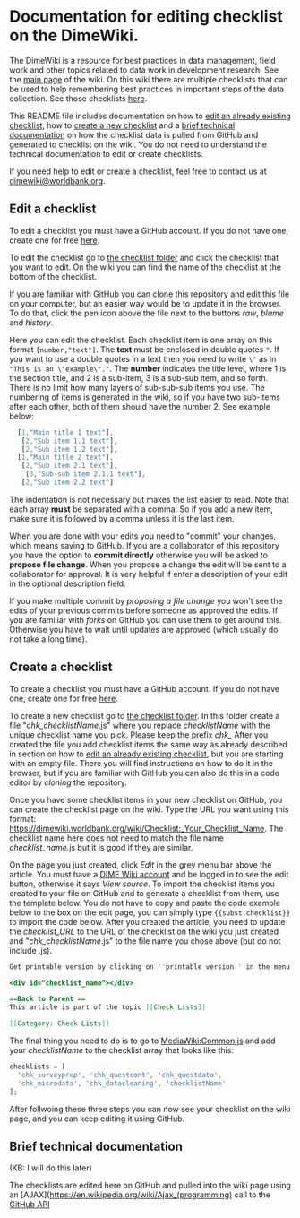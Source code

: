 # Documentation for editing checklist on the DimeWiki.

The DimeWiki is a resource for best practices in data management, field work and other topics related to data work in development research. See the [main page](https://dimewiki.worldbank.org/wiki/Main_Page) of the wiki. On this wiki there are multiple checklists that can be used to help remembering best practices in important steps of the data collection. See those checklists [here](https://dimewiki.worldbank.org/wiki/Check_Lists).

This README file includes documentation on how to [edit an already existing checklist](#edit-a-checklist), how to [create a new checklist](#create-a-checklist) and a [brief technical documentation](#brief-technical-documentation) on how the checklist data is pulled from GitHub and generated to checklist on the wiki. You do not need to understand the technical documentation to edit or create checklists.

If you need help to edit or create a checklist, feel free to contact us at dimewiki@worldbank.org.

## Edit a checklist
To edit a checklist you must have a GitHub account. If you do not have one, create one for free [here](https://github.com/join).

To edit the checklist go to [the checklist folder](https://github.com/worldbank/DIMEwiki/tree/master/Topics/Checklists/checklists) and click the checklist that you want to edit. On the wiki you can find the name of the checklist at the bottom of the checklist.

If you are familiar with GitHub you can clone this repository and edit this file on your computer, but an easier way would be to update it in the browser. To do that, click the pen icon above the file next to the buttons _raw_, _blame_ and _history_.

Here you can edit the checklist. Each checklist item is one array on this format `[number,"text"]`. The **text** must be enclosed in double quotes `"`. If you want to use a double quotes in a text then you need to write `\"` as in `"This is an \"example\"."`. The **number** indicates the title level, where 1 is the section title, and 2 is a sub-item, 3 is a sub-sub item, and so forth. There is no limit how many layers of sub-sub-sub items you use. The numbering of items is generated in the wiki, so if you have two sub-items after each other, both of them should have the number 2. See example below:

```javascript
  [1,"Main title 1 text"],
   [2,"Sub item 1.1 text"],
   [2,"Sub item 1.2 text"],
  [1,"Main title 2 text"],
   [2,"Sub item 2.1 text"],
    [3,"Sub-sub item 2.1.1 text"],
   [2,"Sub item 2.2 text"]
```

The indentation is not necessary but makes the list easier to read. Note that each array **must** be separated with a comma. So if you add a new item, make sure it is followed by a comma unless it is the last item.

When you are done with your edits you need to "commit" your changes, which means saving to GitHub. If you are a collaborator of this repository you have the option to **commit directly** otherwise you will be asked to **propose file change**. When you propose a change the edit will be sent to a collaborator for approval. It is very helpful if enter a description of your edit in the optional description field.

If you make multiple commit by *proposing a file change* you won't see the edits of your previous commits before someone as approved the edits. If you are familiar with *forks* on GitHub you can use them to get around this. Otherwise you have to wait until updates are approved (which usually do not take a long time).

## Create a checklist
To create a checklist you must have a GitHub account. If you do not have one, create one for free [here](https://github.com/join).

To create a new checklist go to [the checklist folder](https://github.com/worldbank/DIMEwiki/tree/master/Topics/Checklists/checklists). In this folder create a file "*chk_checklistName*.js" where you replace *checklistName* with the unique checklist name you pick. Please keep the prefix *chk_* After you created the file you add checklist items the same way as already described in section on how to [edit an already existing checklist](#edit-a-checklist), but you are starting with an empty file. There you will find instructions on how to do it in the browser, but if you are familiar with GitHub you can also do this in a code editor by *cloning* the repository.

Once you have some checklist items in your new checklist on GitHub, you can create the checklist page on the wiki. Type the URL you want using this format: https://dimewiki.worldbank.org/wiki/Checklist:_Your_Checklist_Name. The checklist name here does not need to match the file name *checklist_name*.js but it is good if they are similar.

On the page you just created, click *Edit* in the grey menu bar above the article. You must have a [DIME Wiki account](https://dimewiki.worldbank.org/wiki/New_Users) and be logged in to see the edit button, otherwise it says *View source*. To import the checklist items you created to your file on GitHub and to generate a checklist from them, use the template below. You do not have to copy and paste the code example below to the box on the edit page, you can simply type `{{subst:checklist}}` to import the code below. After you created the article, you need to update the *checklist_URL* to the URL of the checklist on the wiki you just created and "*chk_checklistName*.js" to the file name you chose above (but do not include .js).

```text.html.mediawiki
Get printable version by clicking on ''printable version'' in the menu to the left. Find instructions for editing the checklist [https://github.com/worldbank/DIMEwiki/tree/master/Topics/Checklists here]. The latest version of this checklist can be found at https://dimewiki.worldbank.org/wiki/checklist_URL.

<div id="checklist_name"></div>

==Back to Parent ==
This article is part of the topic [[Check Lists]]

[[Category: Check Lists]]

```

The final thing you need to do is to go to [MediaWiki:Common.js](https://dimewiki.worldbank.org/wiki/MediaWiki:Common.js) and add your *checklistName* to the checklist array that looks like this:

```javascript
checklists = [
  'chk_surveyprep', 'chk_questcont', 'chk_questdata',
  'chk_microdata', 'chk_datacleaning', 'checklistName'
];
```

After follwoing these three steps you can now see your checklist on the wiki page, and you can keep editing it using GitHub.

## Brief technical documentation
(KB: I will do this later)

The checklists are edited here on GitHub and pulled into the wiki page using an [AJAX](https://en.wikipedia.org/wiki/Ajax_(programming) call to the [GitHub API](https://developer.github.com/v3/)
